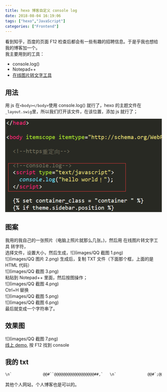 ```yaml
---
title: hexo 博客自定义 console log
date: 2018-08-04 16:19:06
tags: ["hexo","JavaScript"]
categories: ["Frontend"]
---
```


看到知乎，百度的页面 F12 检查后都会有一些有趣的招聘信息。于是乎我也想给我的博客加一个。  
我主要用到的工具：  
* console.log()
* Notepad++
* [在线图片转文字工具](http://picascii.com)

<!--more-->
## 用法
用 js 在`<body></body>`使用 console.log() 就行了，hexo 的主题文件在`_layout.swig`里，所以我们打开该文件，在该位置，添加 js 就行了；

![](images/console.png)

## 图案
我用的我自己的一张照片（电脑上照片就那么几张。)，然后用 在线图片转文字工具 转字符，  
选择文件，设置大小，然后生成，![](images/QQ 截图 1.png)  
![](images/QQ 图片 2.png) 生成后，复制 TXT 文件（下面那个框，上面的是 HTML 代码）  
![](images/QQ 截图 3.png)  
粘贴到 Notepad++ 里面，然后按图操作；  
![](images/QQ 截图 4.png)  
Ctrl+H 替换  
![](images/QQ 截图 5.png)  
![](images/QQ 截图 6.png)  
最后就变成一个字符串了。

## 效果图
![](images/QQ 截图 7.png)  
[线上 demo](https://lruihao.cn), 按 F12 找到 console

## 我的 txt
```txt
\n`              @@#``@@@@@@@@@@@@@@@@@@##,`   \n`              @@#`;@@@@@@@@@@@@@@@@@@@':'   \n`              @@#`@@@@@@@@@@@@@@@@@@@#+#;`  \n`              @@#`@@@@@@@@@@@@@@@@@@###@'.  \n`              @@+.@@@@@@@@@@@@@@@@@@@@@##,  \n`              @@#,@@@@@@@@@@@@@@@@@@@@@@#,  \n`              #@#:@@@@@@@@@@@@@@@@@@@@@@@,  \n`              #@#'@@@@@@@@@@@@@@@@@@@@@@@.  \n`              +@#;@@@@@@@@@@@@@@@@@@@@@@#   \n`          `;: ;@#'@@@@@@@@@@@@@@@@@@+'+@'   \n`    `,,;';'+';'@@+:@@@@@@@@@@@@##@#',.:#;   \n,, ``    ``..,:;@@#'@@@@@@@@#####@@@@#:`:.   \n`       `````:++@@@@@@@@@@@@@###@@@@#+,..    \n        ``````.#@@@@@@@@@@@@@@#@@@#++#'``    \n`    ```.,,:,.`:@@@@@@@@@@@@@###@@@##'.`     \n``..`````..,::;+@@@@@@@@@@@@#+`::+##'`.      \n`      ````.```,@@@@@@@@@@@##;``.,';` `      \n``.;@@@@@@@@@@@@@@@@@@@@@@###;``..``````     \n#@@@@@@@@@@@@@@@@@@@@@@@@##@#;``,``,.``      \n@@@@@@@@@@@@@@@@@@@.`````..``.. +` `:`       \n@+''++#####@@#`.@@@``````` ` `,```  ``       \n';;;;'+##+'+.`;+@@@,..```` `` :,.            \n;::,,:;+#++``,,#@@@'..``````` ,`.``          \n;,,,,...'#.,,..#@@@#,,.`````` .````          \n:,,,,....`,::;''+#@#;,..`````````.``         \n:,,,.....'##++''';:+':,.`..,,...`            \n:,,,...#####+'+#@@@'.';+:.  ` ``             \n;,,.`'####'#,`.`+@@@+'``` `.`                \n;,.`#@@@#+:'+++##+@##@,,,,`                  \n',.#@@###'''';:,.```,+#.                     \n+,#@@@####;,,..```````````````         `.:,::\n+@@@@###+;,,..``````````````````          `.,\n#@@@##+',,,........``````````````            \n@@@@#+:,,,,`........``````````               \n@@@#+:,,,,.`````.....``````````           `` \n@@##':,......`````....```  `````          ```\n@@@#':,....,..``````..````    ```         ```\n@@@#',....,,,..```````````     ```         ..\n@@@#,.....,,,,.``  ````````   ``````         \n@@@+....,,,,,..`````````````   ``````````    \n@@@:....,,,,.LiRuihao````````  ```````````` \n#@@,....,,,,.Always Be Yourself !````````````\n,##,,...,::,.````````````..``````   `......``\n,'#,,..,,:::.`````````........``````   `.,,..\n\n 你好！\n 欢迎进入什么都不会的李瑞豪的个人网站！\nhttps://lruihao.cn\nhttps://www.lruihao.cn\nhttps://lruihao.github.io\nhttps://liruihao.coding.me\n\n\n\n
```

其他个人网站，个人博客也是可以的。